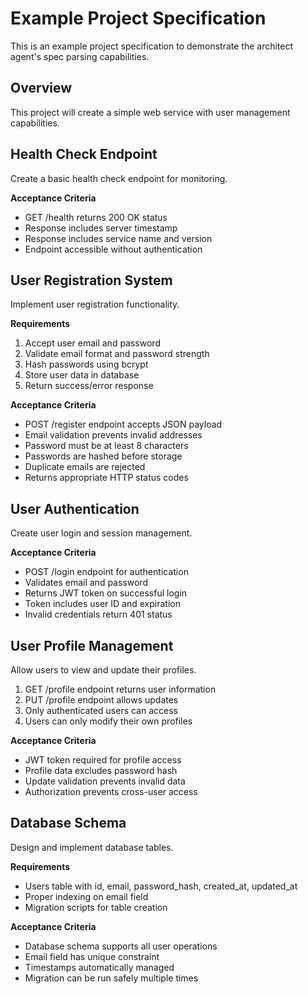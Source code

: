 # Example Project Specification

This is an example project specification to demonstrate the architect agent's spec parsing capabilities.

## Overview

This project will create a simple web service with user management capabilities.

## Health Check Endpoint

Create a basic health check endpoint for monitoring.

**Acceptance Criteria**
- GET /health returns 200 OK status
- Response includes server timestamp
- Response includes service name and version
- Endpoint accessible without authentication

## User Registration System

Implement user registration functionality.

**Requirements**
1. Accept user email and password
2. Validate email format and password strength
3. Hash passwords using bcrypt
4. Store user data in database
5. Return success/error response

**Acceptance Criteria**
- POST /register endpoint accepts JSON payload
- Email validation prevents invalid addresses
- Password must be at least 8 characters
- Passwords are hashed before storage
- Duplicate emails are rejected
- Returns appropriate HTTP status codes

## User Authentication

Create user login and session management.

**Acceptance Criteria**
- POST /login endpoint for authentication
- Validates email and password
- Returns JWT token on successful login
- Token includes user ID and expiration
- Invalid credentials return 401 status

## User Profile Management

Allow users to view and update their profiles.

1. GET /profile endpoint returns user information
2. PUT /profile endpoint allows updates
3. Only authenticated users can access
4. Users can only modify their own profiles

**Acceptance Criteria**
- JWT token required for profile access
- Profile data excludes password hash
- Update validation prevents invalid data
- Authorization prevents cross-user access

## Database Schema

Design and implement database tables.

**Requirements**
- Users table with id, email, password_hash, created_at, updated_at
- Proper indexing on email field
- Migration scripts for table creation

**Acceptance Criteria**
- Database schema supports all user operations
- Email field has unique constraint
- Timestamps automatically managed
- Migration can be run safely multiple times